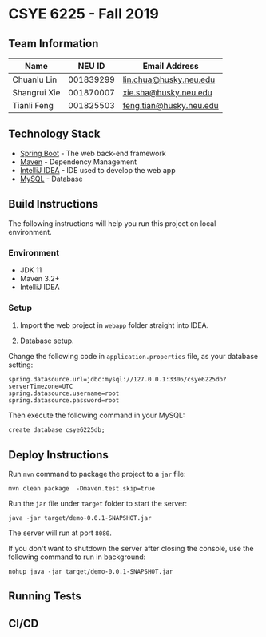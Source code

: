 # CSYE 6225 - Fall 2019

## Team Information

| Name | NEU ID | Email Address |
| --- | --- | --- |
|Chuanlu Lin|001839299|lin.chua@husky.neu.edu|
|Shangrui Xie|001870007|xie.sha@husky.neu.edu|
|Tianli Feng|001825503|feng.tian@husky.neu.edu|

## Technology Stack

- [Spring Boot](https://projects.spring.io/spring-boot/) - The web back-end framework
- [Maven](https://maven.apache.org/) - Dependency Management
- [IntelliJ IDEA](https://www.jetbrains.com/idea/) - IDE used to develop the web app
- [MySQL](https://mysql.com/) - Database

## Build Instructions

The following instructions will help you run this project on local environment.

### Environment

 - JDK 11
 - Maven 3.2+
 - IntelliJ IDEA
 
### Setup

1. Import the web project in `webapp` folder straight into IDEA.

2. Database setup.

Change the following code in `application.properties` file, as your database setting:
```
spring.datasource.url=jdbc:mysql://127.0.0.1:3306/csye6225db?serverTimezone=UTC
spring.datasource.username=root
spring.datasource.password=root
```
Then execute the following command in your MySQL:
```
create database csye6225db;
```

## Deploy Instructions

Run `mvn` command to package the project to a `jar` file:
```
mvn clean package  -Dmaven.test.skip=true
```
Run the `jar` file under `target` folder to start the server:
```
java -jar target/demo-0.0.1-SNAPSHOT.jar
```
The server will run at port `8080`.

If you don't want to shutdown the server after closing the console, use the following command to run in background:
```
nohup java -jar target/demo-0.0.1-SNAPSHOT.jar
```

## Running Tests


## CI/CD


